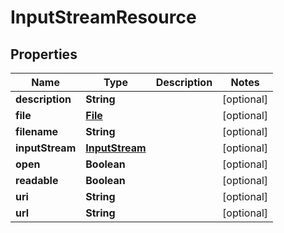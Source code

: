 
# InputStreamResource

## Properties
Name | Type | Description | Notes
------------ | ------------- | ------------- | -------------
**description** | **String** |  |  [optional]
**file** | [**File**](File.md) |  |  [optional]
**filename** | **String** |  |  [optional]
**inputStream** | [**InputStream**](InputStream.md) |  |  [optional]
**open** | **Boolean** |  |  [optional]
**readable** | **Boolean** |  |  [optional]
**uri** | **String** |  |  [optional]
**url** | **String** |  |  [optional]



